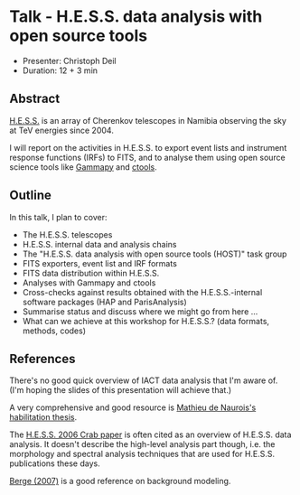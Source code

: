 # Talk - H.E.S.S. data analysis with open source tools

* Presenter: Christoph Deil
* Duration: 12 + 3 min

## Abstract

[H.E.S.S.](http://www.mpi-hd.mpg.de/hfm/HESS/) is an array of
Cherenkov telescopes in Namibia observing the sky at TeV energies since 2004.

I will report on the activities in H.E.S.S. to export event lists
and instrument response functions (IRFs) to FITS, and to analyse
them using open source science tools like [Gammapy](https://gammapy.readthedocs.org/en/latest/)
and [ctools](http://cta.irap.omp.eu/ctools-devel/).
 
## Outline

In this talk, I plan to cover:

* The H.E.S.S. telescopes
* H.E.S.S. internal data and analysis chains
* The "H.E.S.S. data analysis with open source tools (HOST)" task group
* FITS exporters, event list and IRF formats
* FITS data distribution within H.E.S.S.
* Analyses with Gammapy and ctools
* Cross-checks against results obtained with the H.E.S.S.-internal software packages (HAP and ParisAnalysis)
* Summarise status and discuss where we might go from here ...
* What can we achieve at this workshop for H.E.S.S.?
  (data formats, methods, codes)

## References

There's no good quick overview of IACT data analysis that I'm aware of.
(I'm hoping the slides of this presentation will achieve that.)

A very comprehensive and good resource is [Mathieu de Naurois's habilitation thesis](http://inspirehep.net/record/1122589).

The [H.E.S.S. 2006 Crab paper](http://labs.adsabs.harvard.edu/adsabsadsabs/abs/2006A%26A...457..899A/)
is often cited as an overview of H.E.S.S. data analysis.
It doesn't describe the high-level analysis part though, i.e.
the morphology and spectral analysis techniques that are used for H.E.S.S.
publications these days.

[Berge (2007)](http://labs.adsabs.harvard.edu/adsabsadsabs/abs/2007A%26A...466.1219B/)
is a good reference on background modeling.
